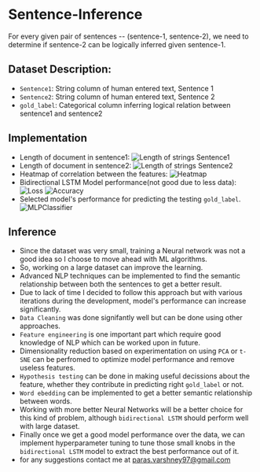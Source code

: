 # Sentence-Inference
For every given pair of sentences -- (sentence-1, sentence-2), we need to determine if sentence-2 can be logically inferred given sentence-1.

## Dataset Description:
* `Sentence1`: String column of human entered text, Sentence 1
* `Sentence2`: String column of human entered text, Sentence 2
* `gold_label`: Categorical column inferring logical relation between sentence1 and sentence2

## Implementation 
* Length of document in sentence1: 
![Length of strings Sentence1](https://github.com/paras009/Sentence-Inference/blob/master/images/length_of_doc_s1.png)
* Length of document in sentence2: 
![Length of strings Sentence2](https://github.com/paras009/Sentence-Inference/blob/master/images/length_of_doc_s2.png)
* Heatmap of correlation between the features: 
![Heatmap](https://github.com/paras009/Sentence-Inference/blob/master/images/correlation_heatmap.png)
* Bidirectional LSTM Model performance(not good due to less data): 
![Loss](https://github.com/paras009/Sentence-Inference/blob/master/images/bidirectional_LSTM_model_performance_loss.png)
![Accuracy](https://github.com/paras009/Sentence-Inference/blob/master/images/bidirectional_LSTM_model_performance_accuracy.png)
* Selected model's performance for predicting the testing `gold_label`.
![MLPClassifier](https://github.com/paras009/Sentence-Inference/blob/master/images/MLPClassifier.png)

## Inference
* Since the dataset was very small, training a Neural network was not a good idea so I choose to move ahead with ML algorithms. 
* So, working on a large dataset can improve the learning.
* Advanced NLP techniques can be implemented to find the semantic relationship between both the sentences to get a better result.
* Due to lack of time I decided to follow this approach but with various iterations during the development, model's performance can increase significantly.
* `Data Cleaning` was done signifantly well but can be done using other approaches.
* `Feature engineering` is one important part which require good knowledge of NLP which can be worked upon in future.
* Dimensionality reduction based on experimentation on using `PCA` or `t-SNE` can be perfromed to optimize model performance and remove useless features.
* `Hypothesis testing` can be done in making useful decissions about the feature, whether they contribute in predicting right `gold_label` or not.
* `Word ebedding` can be implemented to get a better semantic relationship between words.
* Working with more better Neural Networks will be a better choice for this kind of problem, although `bidirectional LSTM` should perform well with large dataset.
* Finally once we get a good model performance over the data, we can implement hyperparameter tuning to tune those small knobs in the `bidirectional LSTM` model to extract the best performance out of it.
* for any suggestions contact me at [paras.varshney97@gmail.com](paras.varshney97@gmail.com)
